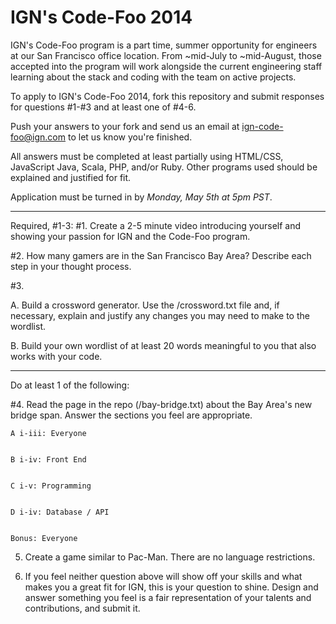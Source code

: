 IGN's Code-Foo 2014
=============

IGN's Code-Foo program is a part time, summer opportunity for engineers at our San Francisco office location. From
~mid-July to ~mid-August, those accepted into the program will work alongside the current engineering staff learning
about the stack and coding with the team on active projects.

To apply to IGN's Code-Foo 2014, fork this repository and submit responses for questions #1-#3 and at least one of #4-6.

Push your answers to your fork and send us an email at ign-code-foo@ign.com to let us know you're finished.

All answers must be completed at least partially using HTML/CSS, JavaScript Java, Scala, PHP, and/or Ruby. Other programs used
should be explained and justified for fit.

Application must be turned in by _Monday, May 5th at 5pm PST_.

-----
Required, #1-3:
#1. Create a 2-5 minute video introducing yourself and showing your passion for IGN and the Code-Foo program.

#2. How many gamers are in the San Francisco Bay Area? Describe each step in your thought process.

#3.

A. Build a crossword generator. Use the /crossword.txt file and, if necessary, explain and justify any changes you may need to
make to the wordlist.

B. Build your own wordlist of at least 20 words meaningful to you that also works with your code.

-----
Do at least 1 of the following:


#4. Read the page in the repo (/bay-bridge.txt) about the Bay Area's new bridge span. Answer the sections you feel are appropriate.


    A i-iii: Everyone


    B i-iv: Front End


    C i-v: Programming


    D i-iv: Database / API


    Bonus: Everyone


5. Create a game similar to Pac-Man. There are no language restrictions.



6. If you feel neither question above will show off your skills and what makes you a great fit for IGN, this is your question to shine.
Design and answer something you feel is a fair representation of your talents and contributions, and submit it.



